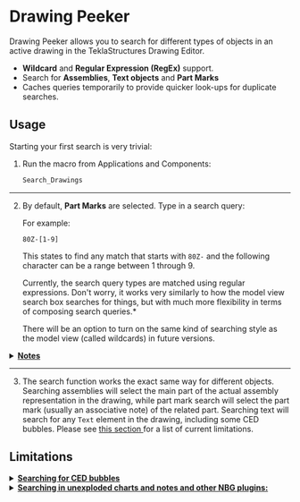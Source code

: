 # Drawing Peeker

<!--<img src="https://ai.github.io/size-limit/logo.svg" align="right"-->
 <!--alt="Size Limit logo by Anton Lovchikov" width="120" height="178">-->

Drawing Peeker allows you to search for different types of objects in an active drawing in the TeklaStructures Drawing Editor.

* **Wildcard** and **Regular Expression (RegEx)** support.
* Search for **Assemblies**, **Text objects** and **Part Marks**
* Caches queries temporarily to provide quicker look-ups for duplicate searches.

<!--<p align="center">-->
  <!--<img src="./img/example.png" alt="Size Limit CLI" width="738">-->
<!--</p>-->


<!--## How It Works-->
<!--1.-->

## Usage

Starting your first search is very trivial:

<!--<details><summary><b>Show instructions</b></summary>-->

1. Run the macro from Applications and Components:

    ```txt
    Search_Drawings
    ```

---

2. By default, **Part Marks** are selected. Type in a search query:

    For example:

    ```regex
    80Z-[1-9]
    ```

    This states to find any match that starts with `80Z-` and the following character can be a range between 1 through 9.

    Currently, the search query types are matched using regular expressions. Don't worry, it works very similarly to how the model view search box searches for things, but with much more flexibility in terms of composing search queries.*

    There will be an option to turn on the same kind of searching style as the model view (called wildcards) in future versions.

<details>
    <summary>
    <b>
        <u>
            Notes
        </u>
    </b>
    </summary>

To learn more about more advanced search queries (regular expressions), see this [interactive guide](https://www.regexone.com/) and [this](https://github.com/ziishaned/learn-regex), or check out this [quick reference](https://gist.github.com/Vinoshan/8355823d4c09ec611569025f1d346e28) and [this one](https://github.com/dotnet/docs/blob/main/docs/standard/base-types/regular-expression-language-quick-reference.md) to get started quickly.

</details>

---

3. The search function works the exact same way for different objects.
Searching assemblies will select the main part of the actual assembly representation in the drawing, while part mark search will select the part mark (usually an associative note) of the related part. Searching text will search for any `Text` element in the drawing, including some CED bubbles. Please see [ this section ](#searching-for-ced-bubbles) for a list of current limitations.

<!--</details>-->


## Limitations

<!--<details><summary><b>Show</b></summary>-->

 <details><summary><b><u>Searching for CED bubbles</u></b></summary>

#### Searching for CED bubbles
---

 Searching for CED bubbles is still inconsistent. This has to do with the way NBG has decided to represent them internally. Currently, there are four representations:

- [Search As Text] Text objects: this one, obviously, works, since this is a Native Tekla drawing object. If you insert them in manually, you are most likely using this version.

- [Unsupported] TypicalDetail plugin: This is a new plugin that doesn't expose any of its internal data. Effectively, the program is blind to this type of object as a result.

- [Unsupported] Custom.Detail associative note: This one loads a custom template that also doesn't expose any data to plugin developers. Instead, simply the plain text `Custom.Detail` is displayed internally. Interestingly, if you search verbatim `Custom.Detail` as a part mark, it will match. Not entirely useful for now, unless you want to mass select all of these to delete them, in order to insert them in yourself manually.

- [Search As Part Mark] Detail associative note: This one, thankfully, does have a searchable detail string, but the inconsistency here is that you have to search for it as a different object type.

</details>


<details> <summary> <b> <u> Searching in unexploded charts and notes and other NBG plugins: </u> </b> </summary>

#### Searching in unexploded charts and notes and other NBG plugins:
---

As mentioned in the previous item, the NBG plugins do not give much, if any, information that is contained within them. This means that searching in any of these is impossible.

The good news is, I have been communicating with NBGGS about this issue and they are willing to work with me to begin implementing this feature.

For now, unfortunately, you would have to explode the plugin first to be able to search for the text contained within it.

</details>
